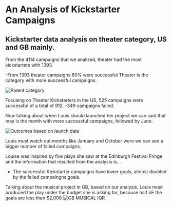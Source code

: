 # An Analysis of Kickstarter Campaigns

## Kickstarter data analysis on theater category, US and GB mainly.

From the 4114 campaigns that we analized, theater had the most kickstarters with 1393.

  -From 1393 theater campaigns 60% were successful Theater is the category with more successful campaigns.

![Parent category](https://user-images.githubusercontent.com/90534703/133912324-4caa3ba1-bfab-4792-badc-6cf348e0bf1d.png)

Focusing on Theater Kickstarters in the US, 525 campaigns were successful of a total of 912.
  -349 campaigns failed.

Now talking about when Louis should launched her project we can said that may is the month with more successful campaigns, followed by June.

![Outcomes based on launch date](https://user-images.githubusercontent.com/90534703/133912320-20acd926-18d1-41bd-b4a6-0431893b8de8.png)

Louis must watch out months like January and October were we can see a bigger number of failed campaigns.


Louise was inspired by five plays she saw at the Edinburgh Festival Fringe and the information that resulted from the analysis is...

  - The successful Kickstarter campaigns have lower goals, almost doubled by the failed campaingns goals.
   
Talking about the musical project in GB, based on our analysis, Louis must produced the play under the budget she is asking for, because half oF the goals are less than $2,000
![GB MUSICAL IQR](https://user-images.githubusercontent.com/90534703/133913889-9c7538a6-42fa-4322-8f2b-78717f47e061.png)
